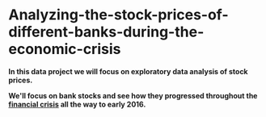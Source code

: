 # Analyzing-the-stock-prices-of-different-banks-during-the-economic-crisis

**In this data project we will focus on exploratory data analysis of stock prices.**

**We'll focus on bank stocks and see how they progressed throughout the [financial crisis](https://en.wikipedia.org/wiki/Financial_crisis_of_2007%E2%80%9308) all the way to early 2016.**
